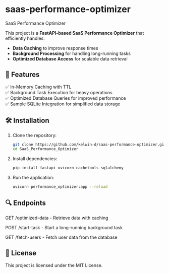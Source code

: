 # saas-performance-optimizer
SaaS Performance Optimizer

This project is a **FastAPI-based SaaS Performance Optimizer** that efficiently handles:

- **Data Caching** to improve response times
- **Background Processing** for handling long-running tasks
- **Optimized Database Access** for scalable data retrieval

## 🚀 Features

✅ In-Memory Caching with TTL  
✅ Background Task Execution for heavy operations  
✅ Optimized Database Queries for improved performance  
✅ Sample SQLite Integration for simplified data storage  

## 🛠️ Installation

1. Clone the repository:
   ```bash
   git clone https://github.com/kelwin-d/saas-performance-optimizer.git
   cd SaaS_Performance_Optimizer

2. Install dependencies:
   ```bash
   pip install fastapi uvicorn cachetools sqlalchemy

3. Run the application:
   ```bash
   uvicorn performance_optimizer:app --reload

## 🔍 Endpoints

GET /optimized-data - Retrieve data with caching

POST /start-task - Start a long-running background task

GET /fetch-users - Fetch user data from the database

## 📄 License

This project is licensed under the MIT License.
